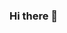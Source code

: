 ### Hi there 👋

<!--
**bcawallah/bcawallah** is a ✨ _special_ ✨ repository because its `README.md` (this file) appears on your GitHub profile.

Here are some ideas to get you started:

- 🔭 I’m currently working on WebDev Projects.
- 🌱 I’m currently learning About OpenSource and New Technologies.
- 👯 I’m looking to collaborate on WEBDEV PROJECTS.
- 💬 Ask me about WebDev.
- 📫 How to reach me: findme_if_you_can
- ⚡ Fun fact: Zindgi Ak Hi Hai.
-->

